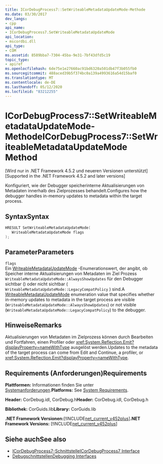```yaml
---
title: ICorDebugProcess7::SetWriteableMetadataUpdateMode-Methode
ms.date: 03/30/2017
dev_langs:
- cpp
api_name:
- ICorDebugProcess7.SetWriteableMetadataUpdateMode
api_location:
- mscordbi.dll
api_type:
- COM
ms.assetid: 8589bba7-7304-45ba-9e31-7bf43dfd5c19
topic_type:
- apiref
ms.openlocfilehash: 6de75e1e27660ac91bd6320a501db47f3b055fb0
ms.sourcegitcommit: 488aced39b5f374bc0a139a4993616a54d15baf0
ms.translationtype: MT
ms.contentlocale: de-DE
ms.lasthandoff: 05/12/2020
ms.locfileid: "83212255"
---
```

# <a name="icordebugprocess7setwriteablemetadataupdatemode-method"></a><span data-ttu-id="41683-102">ICorDebugProcess7::SetWriteableMetadataUpdateMode-Methode</span><span class="sxs-lookup"><span data-stu-id="41683-102">ICorDebugProcess7::SetWriteableMetadataUpdateMode Method</span></span>
<span data-ttu-id="41683-103">[Wird nur in .NET Framework 4.5.2 und neueren Versionen unterstützt]</span><span class="sxs-lookup"><span data-stu-id="41683-103">[Supported in the .NET Framework 4.5.2 and later versions]</span></span>  
  
 <span data-ttu-id="41683-104">Konfiguriert, wie der Debugger speicherinterne Aktualisierungen von Metadaten innerhalb des Zielprozesses behandelt.</span><span class="sxs-lookup"><span data-stu-id="41683-104">Configures how the debugger handles in-memory updates to metadata within the target process.</span></span>  
  
## <a name="syntax"></a><span data-ttu-id="41683-105">Syntax</span><span class="sxs-lookup"><span data-stu-id="41683-105">Syntax</span></span>  
  
```cpp
HRESULT SetWriteableMetadataUpdateMode(  
   WriteableMetadataUpdateMode flags  
);  
```  
  
## <a name="parameters"></a><span data-ttu-id="41683-106">Parameter</span><span class="sxs-lookup"><span data-stu-id="41683-106">Parameters</span></span>  
 `flags`  
 <span data-ttu-id="41683-107">Ein [WriteableMetadataUpdateMode](writeablemetadataupdatemode-enumeration.md) -Enumerationswert, der angibt, ob Speicher interne Aktualisierungen von Metadaten im Ziel Prozess `WriteableMetadataUpdateMode::AlwaysShowUpdates` für den Debugger sichtbar () oder nicht sichtbar ( `WriteableMetadataUpdateMode::LegacyCompatPolicy` ) sind.</span><span class="sxs-lookup"><span data-stu-id="41683-107">A [WriteableMetadataUpdateMode](writeablemetadataupdatemode-enumeration.md) enumeration value that specifies whether in-memory updates to metadata in the target process are visible (`WriteableMetadataUpdateMode::AlwaysShowUpdates`) or not visible (`WriteableMetadataUpdateMode::LegacyCompatPolicy`) to the debugger.</span></span>  
  
## <a name="remarks"></a><span data-ttu-id="41683-108">Hinweise</span><span class="sxs-lookup"><span data-stu-id="41683-108">Remarks</span></span>  
 <span data-ttu-id="41683-109">Aktualisierungen von Metadaten im Zielprozess können durch Bearbeiten und Fortfahren, einen Profiler oder <xref:System.Reflection.Emit?displayProperty=nameWithType> ausgelöst werden.</span><span class="sxs-lookup"><span data-stu-id="41683-109">Updates to the metadata of the target process can come from Edit and Continue, a profiler, or <xref:System.Reflection.Emit?displayProperty=nameWithType>.</span></span>  
  
## <a name="requirements"></a><span data-ttu-id="41683-110">Requirements (Anforderungen)</span><span class="sxs-lookup"><span data-stu-id="41683-110">Requirements</span></span>  
 <span data-ttu-id="41683-111">**Plattformen:** Informationen finden Sie unter [Systemanforderungen](../../get-started/system-requirements.md).</span><span class="sxs-lookup"><span data-stu-id="41683-111">**Platforms:** See [System Requirements](../../get-started/system-requirements.md).</span></span>  
  
 <span data-ttu-id="41683-112">**Header:** CorDebug.idl, CorDebug.h</span><span class="sxs-lookup"><span data-stu-id="41683-112">**Header:** CorDebug.idl, CorDebug.h</span></span>  
  
 <span data-ttu-id="41683-113">**Bibliothek:** CorGuids.lib</span><span class="sxs-lookup"><span data-stu-id="41683-113">**Library:** CorGuids.lib</span></span>  
  
 <span data-ttu-id="41683-114">**.NET Framework Versionen:**[!INCLUDE[net_current_v452plus](../../../../includes/net-current-v452plus-md.md)]</span><span class="sxs-lookup"><span data-stu-id="41683-114">**.NET Framework Versions:** [!INCLUDE[net_current_v452plus](../../../../includes/net-current-v452plus-md.md)]</span></span>  
  
## <a name="see-also"></a><span data-ttu-id="41683-115">Siehe auch</span><span class="sxs-lookup"><span data-stu-id="41683-115">See also</span></span>

- [<span data-ttu-id="41683-116">ICorDebugProcess7-Schnittstelle</span><span class="sxs-lookup"><span data-stu-id="41683-116">ICorDebugProcess7 Interface</span></span>](icordebugprocess7-interface.md)
- [<span data-ttu-id="41683-117">Debugschnittstellen</span><span class="sxs-lookup"><span data-stu-id="41683-117">Debugging Interfaces</span></span>](debugging-interfaces.md)
